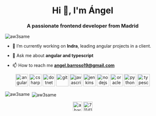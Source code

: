 <h1 align="center">Hi 👋, I'm Ángel</h1>
<h3 align="center">A passionate frontend developer from Madrid</h3>

<p align="left"> <img src="https://komarev.com/ghpvc/?username=aw3same" alt="aw3same" /> </p>

- 🔭 I’m currently working on **Indra**, leading angular projects in a client.

- 💬 Ask me about **angular and typescript**

- 📫 How to reach me **angel.barroso19@gmail.com**

<p align="center"><img src="https://devicons.github.io/devicon/devicon.git/icons/angularjs/angularjs-original.svg" alt="angularjs" width="40" height="40"/> <img src="https://devicons.github.io/devicon/devicon.git/icons/csharp/csharp-original.svg" alt="csharp" width="40" height="40"/> <img src="https://devicons.github.io/devicon/devicon.git/icons/dot-net/dot-net-original-wordmark.svg" alt="dotnet" width="40" height="40"/> <img src="https://www.vectorlogo.zone/logos/git-scm/git-scm-icon.svg" alt="git" width="40" height="40"/> <img src="https://devicons.github.io/devicon/devicon.git/icons/javascript/javascript-original.svg" alt="javascript" width="40" height="40"/> <img src="https://www.vectorlogo.zone/logos/jenkins/jenkins-icon.svg" alt="jenkins" width="40" height="40"/> <img src="https://devicons.github.io/devicon/devicon.git/icons/nodejs/nodejs-original-wordmark.svg" alt="nodejs" width="40" height="40"/> <img src="https://devicons.github.io/devicon/devicon.git/icons/oracle/oracle-original.svg" alt="oracle" width="40" height="40"/> <img src="https://devicons.github.io/devicon/devicon.git/icons/python/python-original.svg" alt="python" width="40" height="40"/> <img src="https://devicons.github.io/devicon/devicon.git/icons/typescript/typescript-original.svg" alt="typescript" width="40" height="40"/></p><p><img align="left" src="https://github-readme-stats.vercel.app/api/top-langs/?username=aw3same&layout=compact&hide=html" alt="aw3same" /></p>

<p>&nbsp;<img align="center" src="https://github-readme-stats.vercel.app/api?username=aw3same&show_icons=true" alt="aw3same" /></p>

<p align="center">
<a href="https://linkedin.com/in/abarroso19" target="blank"><img align="center" src="https://cdn.jsdelivr.net/npm/simple-icons@3.0.1/icons/linkedin.svg" alt="abarroso19" height="30" width="30" /></a>
<a href="https://stackoverflow.com/users/7114164" target="blank"><img align="center" src="https://cdn.jsdelivr.net/npm/simple-icons@3.0.1/icons/stackoverflow.svg" alt="7114164" height="30" width="30" /></a>
</p>
